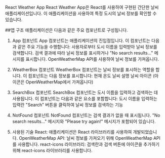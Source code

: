 React Weather App
React Weather App은 React를 사용하여 구현된 간단한 날씨 애플리케이션입니다. 이 애플리케이션을 사용하여 특정 도시의 날씨 정보를 확인할 수 있습니다.

##앱 구조
애플리케이션은 다음과 같은 주요 컴포넌트로 구성됩니다.

1. App 컴포넌트
   App 컴포넌트는 애플리케이션의 진입점입니다. 이 컴포넌트는 다음과 같은 주요 기능을 수행합니다:
   사용자로부터 도시 이름을 입력받아 날씨 정보를 검색합니다.
   검색 결과에 따라 날씨 정보를 표시하거나 "No search results..." 메시지를 표시합니다.
   OpenWeatherMap API를 사용하여 날씨 정보를 가져옵니다.

2. WeatherBox 컴포넌트
   WeatherBox 컴포넌트는 날씨 정보를 표시하는 역할을 합니다. 이 컴포넌트는 다음 정보를 표시합니다:
   현재 온도
   날씨 설명
   날씨 아이콘 (아이콘은 OpenWeatherMap에서 가져옵니다)

3. SearchBox 컴포넌트
   SearchBox 컴포넌트는 도시 이름을 입력하고 검색하는 데 사용됩니다. 이 컴포넌트는 다음과 같은 요소를 포함합니다:
   도시 이름을 입력하는 입력란
   "Search" 버튼을 클릭하여 날씨 정보를 검색하는 기능

4. NotFound 컴포넌트
   NotFound 컴포넌트는 검색 결과가 없을 때 표시됩니다. "No search results..." 메시지와 "Please try again!" 메시지가 포함되어 있습니다.

5. 사용된 기술
   React: 애플리케이션은 React 라이브러리를 사용하여 개발되었습니다.
   OpenWeatherMap API: 날씨 정보를 가져오기 위해 OpenWeatherMap API를 사용합니다.
   react-icons 라이브러리: 검색란과 검색 버튼에 아이콘을 추가하기 위해 react-icons 라이브러리를 사용합니다.
